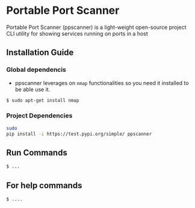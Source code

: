 # Portable Port Scanner
Portable Port Scanner (ppscanner) is a light-weight open-source project CLI utility for showing services running on ports in a host 

## Installation Guide 

### Global dependencis
- ppscanner leverages on `nmap` functionalities so you need it installed to be able use it.

```bash
$ sudo apt-get install nmap
```
### Project Dependencies
```bash
sudo
pip install -i https://test.pypi.org/simple/ ppscanner

```

## Run Commands
```bash
$ ...
```

## For help commands
```bash
$ ....
```
